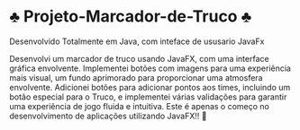 # ♣️ Projeto-Marcador-de-Truco ♣️
Desenvolvido Totalmente em Java, com inteface de ususario JavaFx

Desenvolvi um marcador de truco usando JavaFX, com uma interface gráfica envolvente. Implementei botões com imagens para uma experiência mais visual, um fundo aprimorado para proporcionar uma atmosfera envolvente. Adicionei botões para adicionar pontos aos times, incluindo um botão especial para o Truco, e implementei várias validações para garantir uma experiência de jogo fluida e intuitiva. Este é apenas o começo no desenvolvimento de aplicações utilizando JavaFX!! 🚀
